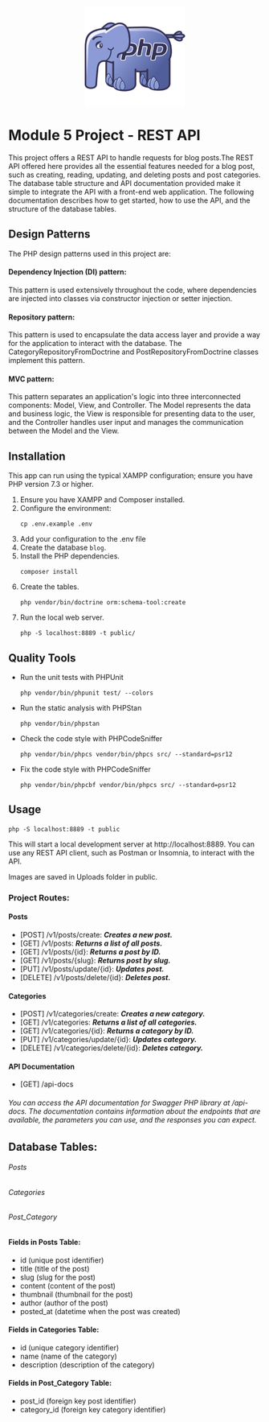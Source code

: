 <p align="center">
  <img align="center" height="200" src="public/elephpant.png">
</p>

# Module 5 Project - REST API
This project offers a REST API to handle requests for blog posts.The REST API offered here provides all the essential features needed for a blog post, such as creating, reading, updating, and deleting posts and post categories. The database table structure and API documentation provided make it simple to integrate the API with a front-end web application. The following documentation describes how to get started, how to use the API, and the structure of the database tables. 

## Design Patterns

The PHP design patterns used in this project are:

#### Dependency Injection (DI) pattern:
This pattern is used extensively throughout the code, where dependencies are injected into classes via constructor injection or setter injection.
#### Repository pattern:
This pattern is used to encapsulate the data access layer and provide a way for the application to interact with the database. The CategoryRepositoryFromDoctrine and PostRepositoryFromDoctrine classes implement this pattern.
#### MVC pattern:
This pattern  separates an application's logic into three interconnected components: Model, View, and Controller.
The Model represents the data and business logic, the View is responsible for presenting data to the user, and the Controller handles user input and manages the communication between the Model and the View.
## Installation
This app can run using the typical XAMPP configuration; ensure  you have PHP version 7.3 or higher.
1. Ensure you have XAMPP and Composer installed.
2. Configure the environment: 
   ````
   cp .env.example .env
   ````
3. Add your configuration to the .env file
4. Create the database `blog`.
5. Install the PHP dependencies.  
   ````
   composer install
   ````
6. Create the tables. 
   ```
   php vendor/bin/doctrine orm:schema-tool:create 
   ````
7. Run the local web server.
   ```
   php -S localhost:8889 -t public/

## Quality Tools

- Run the unit tests with PHPUnit
  ```
  php vendor/bin/phpunit test/ --colors
  ```
- Run the static analysis with PHPStan
  ```
  php vendor/bin/phpstan
  ```
- Check the code style with PHPCodeSniffer
  ```
  php vendor/bin/phpcs vendor/bin/phpcs src/ --standard=psr12
  ```
- Fix the code style with PHPCodeSniffer
  ```
  php vendor/bin/phpcbf vendor/bin/phpcs src/ --standard=psr12

## Usage

```
php -S localhost:8889 -t public
```
This will start a local development server at http://localhost:8889. You can use any REST API client, such as Postman or Insomnia, to interact with the API.

Images are saved in Uploads folder in public.
### Project Routes:

#### Posts
* [POST] /v1/posts/create: ***Creates a new post.***
* [GET] /v1/posts: ***Returns a list of all posts.***
* [GET] /v1/posts/{id}: ***Returns a post by ID.***
* [GET] /v1/posts/{slug}: ***Returns  post by slug.***
* [PUT] /v1/posts/update/{id}: ***Updates post.***
* [DELETE] /v1/posts/delete/{id}: ***Deletes post.***

#### Categories
* [POST] /v1/categories/create: ***Creates a new category.***
* [GET] /v1/categories: ***Returns a list of all categories.***
* [GET] /v1/categories/{id}: ***Returns a  category by ID.***
* [PUT] /v1/categories/update/{id}: ***Updates category.***
* [DELETE] /v1/categories/delete/{id}: ***Deletes category.***

#### API Documentation
 * [GET] /api-docs
###### You can access the API documentation for Swagger PHP library at /api-docs. The documentation contains information about the endpoints that are available, the parameters you can use, and the responses you can expect.

## Database Tables:

###### Posts
###### Categories
###### Post_Category

#### Fields in Posts Table:

* id (unique post identifier)
* title (title of the post)
* slug (slug for the post)
* content (content of the post)
* thumbnail (thumbnail for the post)
* author (author of the post)
* posted_at (datetime when the post was created)

#### Fields in Categories Table:

* id (unique category identifier)
* name (name of the category)
* description (description of the category)

#### Fields in Post_Category Table:

* post_id (foreign key post identifier)
* category_id (foreign key category identifier)





